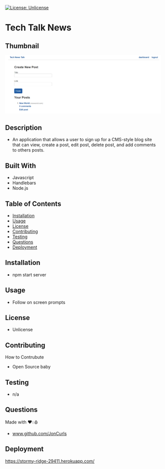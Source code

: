 [![License: Unlicense](https://img.shields.io/badge/license-Unlicense-blue.svg)](http://unlicense.org/)

# **Tech Talk News**

## **Thumbnail**

![ScreenShot](./assets/thumbnail.PNG)

## **Description**

- An application that allows a user to sign up for a CMS-style blog site that can view, create a post, edit post, delete post, and add comments to others posts.

## **Built With**

- Javascript
- Handlebars
- Node.js

## **Table of Contents**

- [Installation](#installation)
- [Usage](#usage)
- [License](#license)
- [Contributing](#contributing)
- [Testing](#testing)
- [Questions](#questions)
- [Deployment](#deployment)

## **Installation**

- npm start server

## **Usage**

- Follow on screen prompts

## **License**

- Unlicense

## **Contributing**

How to Contrubute

- Open Source baby

## **Testing**

- n/a

## **Questions**

Made with ❤️💧🩸

- www.github.com/JonCurls

## **Deployment**

https://stormy-ridge-29411.herokuapp.com/
